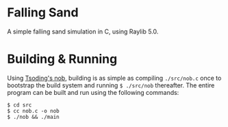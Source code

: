 # Falling Sand

A simple falling sand simulation in C, using Raylib 5.0.

# Building & Running

Using [Tsoding's nob](https://github.com/tsoding/musializer/blob/7cec0d7707cbee5340e27d69b923236ccbda68bb/src/nob.h), building is as simple as compiling `./src/nob.c` once to bootstrap the build system and running `$ ./src/nob` thereafter. The entire program can be built and run using the following commands:

```
$ cd src
$ cc nob.c -o nob
$ ./nob && ./main
```
